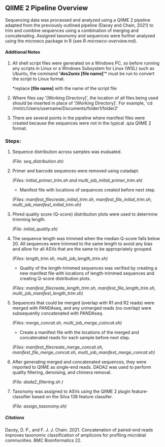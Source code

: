 ## QIIME 2 Pipeline Overview
Sequencing data was processed and analyzed using a QIIME 2 pipeline adapted from the previously outlined pipeline (Dacey and Chain, 2021) to trim and combine sequences using a combination of merging and concatenating. Assigned taxonomy and sequences were further analysed using the microeco package in R (see *R-microeco-overview.md*). 

#### Additional Notes
1. All shell script files were generated on a Windows PC, so before running any scripts in Linux or a Windows Subsystem for Linux (WSL) such as Ubuntu, the command **'dos2unix  [file name]'*** must be run to convert the script to Linux format.

   *replace **[file name]** with the name of the script file

3.  Where files say '[Working Directory]', the location of all files being used should be inserted in place of '[Working Directory]'. For example, 'cd /mnt/c/Users/username/Documents/folder1/folder2'

4. There are several points in the pipeline where manifest files were created because the sequences were not in the typical .qza QIIME 2 format.

### Steps:
1. Sequence distribution across samples was evaluated.

     *(File: seq_distribution.sh)*

2. Primer and barcode sequences were removed using cutadapt.

     *(Files: initial_primer_trim.sh and multi_job_initial_primer_trim.sh)*
   
      - Manifest file with locations of sequences created before next step.
  
      *(Files: manifest_filecreate_initial_trim.sh, manifest_file_initial_trim.sh,  multi_job_manifest_initial_trim.sh)*
       
3. Phred quality score (Q-score) distribution plots were used to determine trimming length.

     *(File: initial_quality.sh)*
   
4. The sequence length was trimmed when the median Q-score falls below 20. All sequences were trimmed to the same length to avoid any bias and allow for all ASVs that are the same to be appropriately grouped.

   *(Files: length_trim.sh, multi_job_length_trim.sh)*
   
    - Quality of the length-trimmed sequences was verified by creating a new manifest file with locations of length-trimmed sequences and creating Q-score distribution plots.

     *(Files: manifest_filecreate_length_trim.sh, manifest_file_length_trim.sh,  multi_job_manifest_length_trim.sh)*
    
5. Sequences that could be merged (overlap with R1 and R2 reads) were merged with PANDAseq, and any unmerged reads (no overlap) were subsequently concatenated with PANDAseq.

   *(Files: merge_concat.sh, multi_job_merge_coincat.sh)*

    - Create a manifest file with the locations of the merged and concatenated reads for each sample before next step.

     *(Files: manifest_filecreate_merge_concat.sh, manifest_file_merge_concat.sh,  multi_job_manifest_merge_concat.sh)*
 
6. After generating merged and concatenated sequences, they were imported to QIIME as single-end reads. DADA2 was used to perform quality filtering, denoising, and chimera removal.

   *(File: dada2_filtering.sh )*
   
7. Taxonomy was assigned to ASVs using the QIIME 2 plugin feature-classifier based on the Silva 138 feature classifer.

    *(File: assign_taxonomy.sh)*

##### Citations
Dacey, D. P., and F. J. J. Chain. 2021. Concatenation of paired-end reads improves taxonomic classification of amplicons for profiling microbial communities. BMC Bioinformatics 22.
